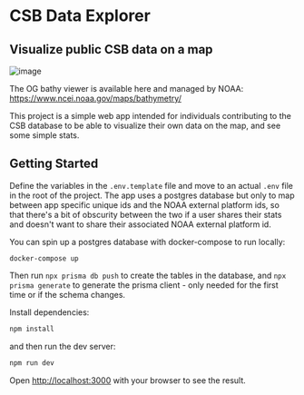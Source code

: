 # CSB Data Explorer
## Visualize public CSB data on a map
![image](https://github.com/user-attachments/assets/2fe124ff-6a9b-40ee-9cb9-6e3b5102782a)

The OG bathy viewer is available here and managed by NOAA: https://www.ncei.noaa.gov/maps/bathymetry/

This project is a simple web app intended for individuals contributing to the
CSB database to be able to visualize their own data on the map, and see some
simple stats.

## Getting Started

Define the variables in the `.env.template` file and move to an actual `.env`
file in the root of the project. The app uses a postgres database but only to
map between app specific unique ids and the NOAA external platform ids, so that
there's a bit of obscurity between the two if a user shares their stats and
doesn't want to share their associated NOAA external platform id.

You can spin up a postgres database with docker-compose to run locally:
```
docker-compose up
```

Then run `npx prisma db push` to create the tables in the database, and `npx prisma generate` to generate the prisma client - only needed for the first time
or if the schema changes.

Install dependencies:
```bash
npm install
```
and then run the dev server:

```bash
npm run dev
```
Open [http://localhost:3000](http://localhost:3000) with your browser to see the result.
